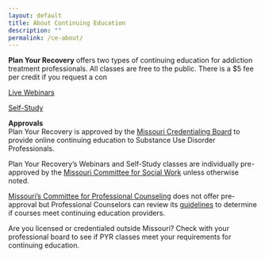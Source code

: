 ```yaml
---
layout: default
title: About Continuing Education
description: ""
permalink: /ce-about/
---
```

<p><strong>Plan Your Recovery</strong> offers two types of continuing education for addiction treatment professionals. All classes are free to the public. There is a $5 fee per credit if you request a con</p>

<p><a href="planyourrecovery.com/webinars" title="Webinars">Live Webinars</a></p>

<p><a href="planyourrecovery.com/self-study" title="Self Study">Self-Study</a></p>

<p><strong>Approvals</strong><br />
Plan Your Recovery is approved by the <a href="https://missouricb.com/onlinehomestudy/" title="Missouri Credentialing Board">Missouri Credentialing Board</a> to provide online continuing education to Substance Use Disorder Professionals.</p>

<p>Plan Your Recovery’s Webinars and Self-Study classes are individually pre-approved by the <a href="https://pr.mo.gov/socialworkers.asp" title="Missouri Social Workers">Missouri Committee for Social Work</a> unless otherwise noted.</p>

<p><a href="https://pr.mo.gov/boards/counselors/continuingeducationreminder.pdf" title="Missouri Professional Counselors">Missouri’s Committee for Professional Counseling</a> does not offer pre-approval but Professional Counselors can review its <a href="https://pr.mo.gov/boards/counselors/continuingeducationreminder.pdf" title="Missouri Professional Counselors">guidelines</a> to determine if courses meet continuing education providers.</p>

<p>Are you licensed or credentialed outside Missouri? Check with your professional board to see if PYR classes meet your requirements for continuing education.</p>
